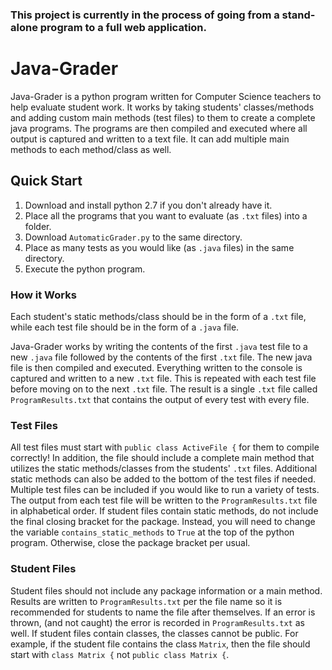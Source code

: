 ### This project is currently in the process of going from a stand-alone program to a full web application.

# Java-Grader

Java-Grader is a python program written for Computer Science teachers to help evaluate student work. It works by taking students' classes/methods and adding custom main methods (test files) to them to create a complete java programs.  The programs are then compiled and executed where all output is captured and written to a text file.  It can add multiple main methods to each method/class as well.

## Quick Start

1. Download and install python 2.7 if you don't already have it.
2. Place all the programs that you want to evaluate (as `.txt` files) into a folder.
3. Download `AutomaticGrader.py` to the same directory.
4. Place as many tests as you would like (as `.java` files) in the same directory.
5. Execute the python program.

### How it Works

Each student's static methods/class should be in the form of a `.txt` file, while each test file should be in the form of a `.java` file.

Java-Grader works by writing the contents of the first `.java` test file to a new `.java` file followed by the contents of the first `.txt` file.  The new java file is then compiled and executed.  Everything written to the console is captured and written to a new `.txt` file.  This is repeated with each test file before moving on to the next `.txt` file.  The result is a single `.txt` file called `ProgramResults.txt` that contains the output of every test with every file.

### Test Files

All test files must start with `public class ActiveFile {` for them to compile correctly!  In addition, the file should include a complete main method that utilizes the static methods/classes from the students' `.txt` files.  Additional static methods can also be added to the bottom of the test files if needed.  Multiple test files can be included if you would like to run a variety of tests.  The output from each test file will be written to the `ProgramResults.txt` file in alphabetical order.  If student files contain static methods, do not include the final closing bracket for the package.  Instead, you will need to change the variable `contains_static_methods` to `True` at the top of the python program.  Otherwise, close the package bracket per usual.

### Student Files

Student files should not include any package information or a main method.  Results are written to `ProgramResults.txt` per the file name so it is recommended for students to name the file after themselves.  If an error is thrown, (and not caught) the error is recorded in `ProgramResults.txt` as well.  If student files contain classes, the classes cannot be public.  For example, if the student file contains the class `Matrix`, then the file should start with `class Matrix {` not `public class Matrix {`.
